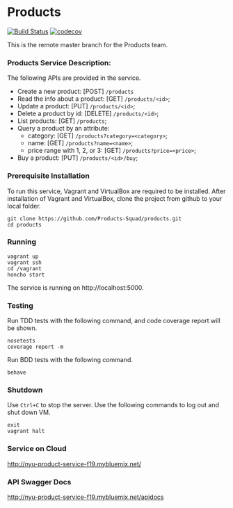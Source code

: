 # Products

[![Build Status](https://travis-ci.org/Products-Squad/products.svg?branch=master)](https://travis-ci.org/Products-Squad/products)
[![codecov](https://codecov.io/gh/Products-Squad/products/branch/master/graph/badge.svg)](https://codecov.io/gh/Products-Squad/products)

This is the remote master branch for the Products team.

### Products Service Description:
The following APIs are provided in the service.

* Create a new product: [POST] `/products`
* Read the info about a product: [GET] `/products/<id>`;
* Update a product: [PUT] `/products/<id>`;
* Delete a product by id: [DELETE] `/products/<id>`;
* List products: [GET] `/products`;
* Query a product by an attribute:
  - category: [GET] `/products?category=<category>`;
  - name: [GET] `/products?name=<name>`;
  - price range with 1, 2, or 3: [GET] `/products?price=<price>`;
* Buy a product: [PUT] `/products/<id>/buy`;

### Prerequisite Installation
To run this service, Vagrant and VirtualBox are required to be installed. After installation of Vagrant and VirtualBox, clone the project from github to your local folder.
```
git clone https://github.com/Products-Squad/products.git
cd products
```
### Running
```
vagrant up
vagrant ssh
cd /vagrant
honcho start
```
The service is running on http://localhost:5000.

### Testing

Run TDD tests with the following command, and code coverage report will be shown.
```
nosetests
coverage report -m
```
Run BDD tests with the following command.
```
behave
```

### Shutdown

Use ```Ctrl+C``` to stop the server.
Use the following commands to log out and shut down VM.
```
exit 
vagrant halt
```

### Service on Cloud 
http://nyu-product-service-f19.mybluemix.net/

### API Swagger Docs
http://nyu-product-service-f19.mybluemix.net/apidocs
